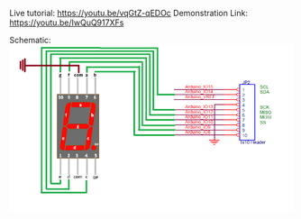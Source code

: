 Live tutorial: https://youtu.be/vqGtZ-qEDOc
Demonstration Link: https://youtu.be/IwQuQ917XFs

Schematic:
<img src="wiring_diagram.png" alt="graph" style="zoom:60%;" />
